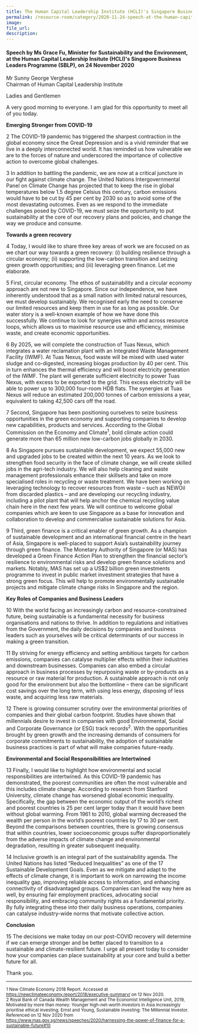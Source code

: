 ```yaml
---  
title: The Human Capital Leadership Institute (HCLI)'s Singapore Business Leaders Programme (SBLP) - Grace Fu  
permalink: /resource-room/category/2020-11-24-speech-at-the-human-capital-leadership-institute-singapore-business-leaders-programme/  
image:  
file_url:  
description:  
---  
```


#### Speech by Ms Grace Fu, Minister for Sustainability and the Environment, at the Human Capital Leadership Insitute (HCLI)'s Singapore Business Leaders Programme (SBLP), on 24 November 2020  

Mr Sunny George Verghese  
Chairman of Human Capital Leadership Institute  

Ladies and Gentlemen  

A very good morning to everyone. I am glad for this opportunity to meet all of you today.  

**Emerging Stronger from COVID-19**  

2 The COVID-19 pandemic has triggered the sharpest contraction in the global economy since the Great Depression and is a vivid reminder that we live in a deeply interconnected world. It has reminded us how vulnerable we are to the forces of nature and underscored the importance of collective action to overcome global challenges.  

3 In addition to battling the pandemic, we are now at a critical juncture in our fight against climate change. The United Nations Intergovernmental Panel on Climate Change has projected that to keep the rise in global temperatures below 1.5 degree Celsius this century, carbon emissions would have to be cut by 45 per cent by 2030 so as to avoid some of the most devastating outcomes. Even as we respond to the immediate challenges posed by COVID-19, we must seize the opportunity to put sustainability at the core of our recovery plans and policies, and change the way we produce and consume.  

**Towards a green recovery**  

4 Today, I would like to share three key areas of work we are focused on as we chart our way towards a green recovery: (i) building resilience through a circular economy; (ii) supporting the low-carbon transition and seizing green growth opportunities; and (iii) leveraging green finance. Let me elaborate.  

5 First, circular economy. The ethos of sustainability and a circular economy approach are not new to Singapore. Since our independence, we have inherently understood that as a small nation with limited natural resources, we must develop sustainably. We recognised early the need to conserve our limited resources and keep them in use for as long as possible. Our water story is a well-known example of how we have done this successfully. We continue to look for synergies within and across resource loops, which allows us to maximise resource use and efficiency, minimise waste, and create economic opportunities.  

6 By 2025, we will complete the construction of Tuas Nexus, which integrates a water reclamation plant with an Integrated Waste Management Facility (IWMF). At Tuas Nexus, food waste will be mixed with used water sludge and co-digested, increasing biogas production by 40 per cent. This in turn enhances the thermal efficiency and will boost electricity generation of the IWMF. The plant will generate sufficient electricity to power Tuas Nexus, with excess to be exported to the grid. This excess electricity will be able to power up to 300,000 four-room HDB flats. The synergies at Tuas Nexus will reduce an estimated 200,000 tonnes of carbon emissions a year, equivalent to taking 42,500 cars off the road.   

7 Second, Singapore has been positioning ourselves to seize business opportunities in the green economy and supporting companies to develop new capabilities, products and services. According to the Global Commission on the Economy and Climate<sup>1</sup>, bold climate action could generate more than 65 million new low-carbon jobs globally in 2030.  

8 As Singapore pursues sustainable development, we expect 55,000 new and upgraded jobs to be created within the next 10 years. As we look to strengthen food security in the face of climate change, we will create skilled jobs in the agri-tech industry. We will also help cleaning and waste management professionals enhance their skillsets and take on more specialised roles in recycling or waste treatment. We have been working on leveraging technology to recover resources from waste – such as NEWOil from discarded plastics – and are developing our recycling industry, including a pilot plant that will help anchor the chemical recycling value chain here in the next few years.  We will continue to welcome global companies which are keen to use Singapore as a base for innovation and collaboration to develop and commercialise sustainable solutions for Asia.  

9 Third, green finance is a critical enabler of green growth. As a champion of sustainable development and an international financial centre in the heart of Asia, Singapore is well-placed to support Asia’s sustainability journey through green finance. The Monetary Authority of Singapore (or MAS) has developed a Green Finance Action Plan to strengthen the financial sector’s resilience to environmental risks and develop green finance solutions and markets. Notably, MAS has set up a US$2 billion green investments programme to invest in public market investment strategies that have a strong green focus. This will help to promote environmentally sustainable projects and mitigate climate change risks in Singapore and the region.  

**Key Roles of Companies and Business Leaders**  

10 With the world facing an increasingly carbon and resource-constrained future, being sustainable is a fundamental necessity for business organisations and nations to thrive. In addition to regulations and initiatives from the Government, the daily decisions by companies and business leaders such as yourselves will be critical determinants of our success in making a green transition.  

11 By striving for energy efficiency and setting ambitious targets for carbon emissions, companies can catalyse multiplier effects within their industries and downstream businesses. Companies can also embed a circular approach in business processes by repurposing waste or by-products as a resource or raw material for production. A sustainable approach is not only good for the environment but also the bottomline – there can be significant cost savings over the long term, with using less energy, disposing of less waste, and acquiring less raw materials.   

12 There is growing consumer scrutiny over the environmental priorities of companies and their global carbon footprint. Studies have shown that millennials desire to invest in companies with good Environmental, Social and Corporate Governance (or ESG) track records<sup>2</sup>. With the opportunities brought by green growth and the increasing demands of consumers for corporate commitments to sustainability, the adoption of sustainable business practices is part of what will make companies future-ready.  

**Environmental and Social Responsibilities are Intertwined**  

13 Finally, I would like to highlight how environmental and social responsibilities are intertwined. As this COVID-19 pandemic has demonstrated, the poorest communities are often the most vulnerable and this includes climate change. According to research from Stanford University, climate change has worsened global economic inequality. Specifically, the gap between the economic output of the world’s richest and poorest countries is 25 per cent larger today than it would have been without global warming. From 1961 to 2010, global warming decreased the wealth per person in the world’s poorest countries by 17 to 30 per cent. Beyond the comparisons between countries, there is growing consensus that within countries, lower socioeconomic groups suffer disproportionately from the adverse impacts of climate change and environmental degradation, resulting in greater subsequent inequality.  

14 Inclusive growth is an integral part of the sustainability agenda. The United Nations has listed “Reduced Inequalities” as one of the 17 Sustainable Development Goals. Even as we mitigate and adapt to the effects of climate change, it is important to work on narrowing the income inequality gap, improving reliable access to information, and enhancing connectivity of disadvantaged groups. Companies can lead the way here as well, by ensuring fair employment practices, advocating social responsibility, and embracing community rights as a fundamental priority. By fully integrating these into their daily business operations, companies can catalyse industry-wide norms that motivate collective action.   

**Conclusion**  

15 The decisions we make today on our post-COVID recovery will determine if we can emerge stronger and be better placed to transition to a sustainable and climate-resilient future. I urge all present today to consider how your companies can place sustainability at your core and build a better future for all.  

Thank you.  

-----  
<small>1 New Climate Economy 2018 Report. Accessed at https://newclimateeconomy.report/2018/executive-summary/ on 12 Nov 2020.</small>  
<small>2 Royal Bank of Canada Wealth Management and The Economist Intelligence Unit, 2019, Motivated by more than money: Younger high-net-worth investors in Asia increasingly prioritise ethical investing; Ernst and Young, Sustainable Investing: The Millennial Investor. Referenced on 12 Nov 2020 from https://www.mas.gov.sg/news/speeches/2020/harnessing-the-power-of-finance-for-a-sustainable-future#10</small>  
